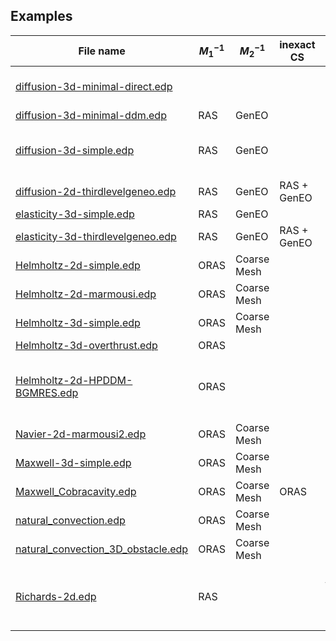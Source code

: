 ## Examples

| File name                                                                                                                                        | $M^{-1}_1$ | $M^{-1}_2$  | inexact CS  | comments                                           |
| ------------------------------------------------------------------------------------------------------------------------------------------------ | ---------- | ----------- | ----------- | -------------------------------------------------- |
| [diffusion-3d-minimal-direct.edp](https://github.com/FreeFem/FreeFem-sources/tree/v4/examples%2B%2B-ffddm/diffusion-3d-minimal-direct.edp)       |          |             |             | direct solver <br> MUMPS                           |
| [diffusion-3d-minimal-ddm.edp](https://github.com/FreeFem/FreeFem-sources/tree/v4/examples%2B%2B-ffddm/diffusion-3d-minimal-ddm.edp)             | RAS        | GenEO       |             |                                                    |
| [diffusion-3d-simple.edp](https://github.com/FreeFem/FreeFem-sources/tree/v4/examples%2B%2B-ffddm/diffusion-3d-simple.edp)                       | RAS        | GenEO       |             | comparison with <br> direct solver                 |
| [diffusion-2d-thirdlevelgeneo.edp](https://github.com/FreeFem/FreeFem-sources/tree/v4/examples%2B%2B-ffddm/diffusion-2d-thirdlevelgeneo.edp)     | RAS        | GenEO       | RAS + GenEO |                                                    |
| [elasticity-3d-simple.edp](https://github.com/FreeFem/FreeFem-sources/tree/v4/examples%2B%2B-ffddm/elasticity-3d-simple.edp)                     | RAS        | GenEO       |             |                                                    |
| [elasticity-3d-thirdlevelgeneo.edp](https://github.com/FreeFem/FreeFem-sources/tree/v4/examples%2B%2B-ffddm/elasticity-3d-thirdlevelgeneo.edp)   | RAS        | GenEO       | RAS + GenEO |                                                    |
| [Helmholtz-2d-simple.edp](https://github.com/FreeFem/FreeFem-sources/tree/v4/examples%2B%2B-ffddm/Helmholtz-2d-simple.edp)                       | ORAS       | Coarse Mesh |             |                                                    |
| [Helmholtz-2d-marmousi.edp](https://github.com/FreeFem/FreeFem-sources/tree/v4/examples%2B%2B-ffddm/Helmholtz-2d-marmousi.edp)                   | ORAS       | Coarse Mesh |             |                                                    |
| [Helmholtz-3d-simple.edp](https://github.com/FreeFem/FreeFem-sources/tree/v4/examples%2B%2B-ffddm/Helmholtz-3d-simple.edp)                       | ORAS       | Coarse Mesh |             |                                                    |
| [Helmholtz-3d-overthrust.edp](https://github.com/FreeFem/FreeFem-sources/tree/v4/examples%2B%2B-ffddm/Helmholtz-3d-overthrust.edp)               | ORAS       |             |             |                                                    |
| [Helmholtz-2d-HPDDM-BGMRES.edp](https://github.com/FreeFem/FreeFem-sources/tree/v4/examples%2B%2B-ffddm/Helmholtz-2d-HPDDM-BGMRES.edp)           | ORAS       |             |             | multi-rhs <br> Block GMRES <br> with HPDDM         |
| [Navier-2d-marmousi2.edp](https://github.com/FreeFem/FreeFem-sources/tree/v4/examples%2B%2B-ffddm/Navier-2d-marmousi2.edp)                       | ORAS       | Coarse Mesh |             |                                                    |
| [Maxwell-3d-simple.edp](https://github.com/FreeFem/FreeFem-sources/tree/v4/examples%2B%2B-ffddm/Maxwell-3d-simple.edp)                           | ORAS       | Coarse Mesh |             |                                                    |
| [Maxwell_Cobracavity.edp](https://github.com/FreeFem/FreeFem-sources/tree/v4/examples%2B%2B-ffddm/Maxwell_Cobracavity.edp)                       | ORAS       | Coarse Mesh | ORAS        |                                                    |
| [natural_convection.edp](https://github.com/FreeFem/FreeFem-sources/tree/v4/examples%2B%2B-ffddm/natural_convection.edp)                         | ORAS       | Coarse Mesh |             | nonlinear                                          |
| [natural_convection_3D_obstacle.edp](https://github.com/FreeFem/FreeFem-sources/tree/v4/examples%2B%2B-ffddm/natural_convection_3D_obstacle.edp) | ORAS       | Coarse Mesh |             | nonlinear                                          |
| [Richards-2d.edp](https://github.com/FreeFem/FreeFem-sources/tree/v4/examples%2B%2B-ffddm/Richards-2d.edp)                                       | RAS        |             |             | nonlinear <br> time dependent <br> mesh adaptation |
